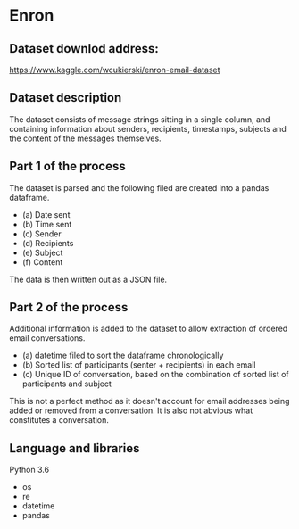 # Enron

## Dataset downlod address:
https://www.kaggle.com/wcukierski/enron-email-dataset

## Dataset description
The dataset consists of message strings sitting in a single column, and containing
information about senders, recipients, timestamps, subjects and the content of the
messages themselves.

## Part 1 of the process
The dataset is parsed and the following filed are created into a pandas dataframe.

- (a) Date sent
- (b) Time sent
- (c) Sender
- (d) Recipients
- (e) Subject
- (f) Content

The data is then written out as a JSON file.

## Part 2 of the process

Additional information is added to the dataset to allow extraction of ordered email conversations.

- (a) datetime filed to sort the dataframe chronologically
- (b) Sorted list of participants (senter + recipients) in each email
- (c) Unique ID of conversation, based on the combination of sorted list of participants and subject

This is not a perfect method as it doesn't account for email addresses being added or removed from a conversation. 
It is also not abvious what constitutes a conversation.

## Language and libraries
Python 3.6

- os
- re
- datetime
- pandas

